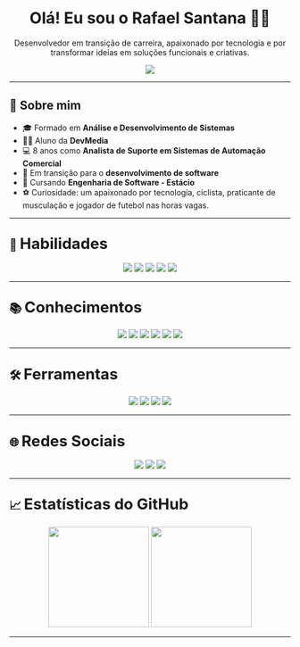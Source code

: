 <h1 align="center">Olá! Eu sou o Rafael Santana 👨‍💻</h1>

<p align="center">
  Desenvolvedor em transição de carreira, apaixonado por tecnologia e por transformar ideias em soluções funcionais e criativas.
</p>

<p align="center">
  <img src="https://img.shields.io/badge/Portfólio-Em%20Desenvolvimento-blueviolet?style=for-the-badge&logo=wrench&logoColor=white"/>
<!--   <a href="https://github.com/RafaelSantana27" target="_blank"><img src="https://img.shields.io/badge/GitHub-RafaelSantana27-181717?style=for-the-badge&logo=github"></a>
  <a href="https://www.linkedin.com/in/rafaelsantana27/" target="_blank"><img src="https://img.shields.io/badge/LinkedIn-Rafael%20Santana-0A66C2?style=for-the-badge&logo=linkedin"></a>
  <a href="https://www.youtube.com/@programadordasilva" target="_blank"><img src="https://img.shields.io/badge/Youtube-Programador%20da%20Silva-FF0000?style=for-the-badge&logo=youtube"></a> -->
</p>

---

## 💼 Sobre mim

- 🎓 Formado em **Análise e Desenvolvimento de Sistemas**
- 🧑‍🎓 Aluno da **DevMedia**
- 💻 8 anos como **Analista de Suporte em Sistemas de Automação Comercial**
- 🚀 Em transição para o **desenvolvimento de software**
- 📘 Cursando **Engenharia de Software - Estácio**
- ⚽ Curiosidade: um apaixonado por tecnologia, ciclista, praticante de musculação e jogador de futebol nas horas vagas.

---

## 🧠 <span style="font-size:1.3em"><b>Habilidades</b></span>

<div align="center">

<img src="https://img.shields.io/badge/HTML5-E34F26?style=for-the-badge&logo=html5&logoColor=white"/>
<img src="https://img.shields.io/badge/CSS3-1572B6?style=for-the-badge&logo=css3&logoColor=white"/>
<img src="https://img.shields.io/badge/JavaScript-F7DF1E?style=for-the-badge&logo=javascript&logoColor=black"/>
<img src="https://img.shields.io/badge/Bootstrap-563D7C?style=for-the-badge&logo=bootstrap&logoColor=white"/>
<img src="https://img.shields.io/badge/MySQL-4479A1?style=for-the-badge&logo=mysql&logoColor=white"/>

</div>

---

## 📚 <span style="font-size:1.3em"><b>Conhecimentos</b></span>

<div align="center">

<img src="https://img.shields.io/badge/PHP-777BB4?style=for-the-badge&logo=php&logoColor=white"/>
<img src="https://img.shields.io/badge/Laravel-FF2D20?style=for-the-badge&logo=laravel&logoColor=white"/>
<img src="https://img.shields.io/badge/Python-3776AB?style=for-the-badge&logo=python&logoColor=white"/>
<img src="https://img.shields.io/badge/Angular-DD0031?style=for-the-badge&logo=angular&logoColor=white"/>
<img src="https://img.shields.io/badge/C%23-239120?style=for-the-badge&logo=c-sharp&logoColor=white"/>
<img src="https://img.shields.io/badge/Node.js-339933?style=for-the-badge&logo=nodedotjs&logoColor=white"/>

</div>

---

## 🛠 <span style="font-size:1.3em"><b>Ferramentas</b></span>

<div align="center">

<img src="https://img.shields.io/badge/Git-F05032?style=for-the-badge&logo=git&logoColor=white"/>
<img src="https://img.shields.io/badge/GitHub-181717?style=for-the-badge&logo=github&logoColor=white"/>
<img src="https://img.shields.io/badge/VSCode-007ACC?style=for-the-badge&logo=visual-studio-code&logoColor=white"/>
<img src="https://img.shields.io/badge/Photoshop%20CS5-31A8FF?style=for-the-badge&logo=adobe-photoshop&logoColor=white"/>

</div>

---

## 🌐 <span style="font-size:1.3em"><b>Redes Sociais</b></span>

<div align="center">

<a href="https://www.linkedin.com/in/rafaelsantana27/"><img src="https://img.shields.io/badge/LinkedIn-Rafael%20Santana-0A66C2?style=for-the-badge&logo=linkedin&logoColor=white"/></a>
<a href="https://www.youtube.com/@programadordasilva"><img src="https://img.shields.io/badge/Youtube-Programador%20da%20Silva-FF0000?style=for-the-badge&logo=youtube&logoColor=white"/></a>
<a href="mailto:santana_r@outlook.com"><img src="https://img.shields.io/badge/Outlook-Email%20Pessoal-0078D4?style=for-the-badge&logo=microsoft-outlook&logoColor=white"/></a>

</div>

---

## 📈 <span style="font-size:1.3em"><b>Estatísticas do GitHub</b></span>

<div align="center">

<img height="180em" src="https://github-readme-stats.vercel.app/api?username=RafaelSantana27&show_icons=true&theme=radical&include_all_commits=true&count_private=true"/>
<img height="180em" src="https://github-readme-stats.vercel.app/api/top-langs/?username=RafaelSantana27&layout=compact&langs_count=7&theme=radical"/>

</div>

---
